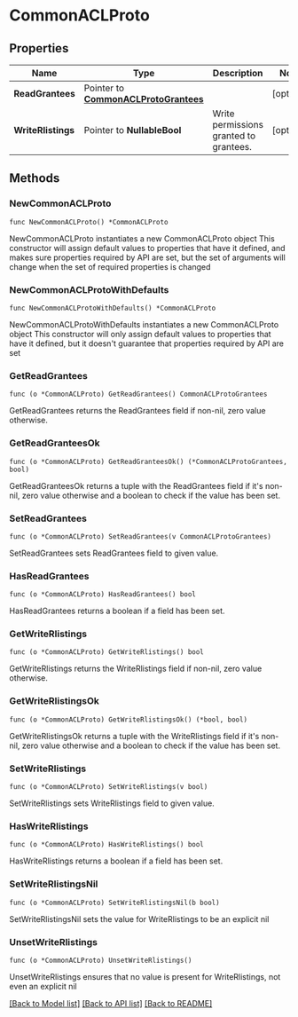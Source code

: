 # CommonACLProto

## Properties

Name | Type | Description | Notes
------------ | ------------- | ------------- | -------------
**ReadGrantees** | Pointer to [**CommonACLProtoGrantees**](CommonACLProtoGrantees.md) |  | [optional] 
**WriteRlistings** | Pointer to **NullableBool** | Write permissions granted to grantees. | [optional] 

## Methods

### NewCommonACLProto

`func NewCommonACLProto() *CommonACLProto`

NewCommonACLProto instantiates a new CommonACLProto object
This constructor will assign default values to properties that have it defined,
and makes sure properties required by API are set, but the set of arguments
will change when the set of required properties is changed

### NewCommonACLProtoWithDefaults

`func NewCommonACLProtoWithDefaults() *CommonACLProto`

NewCommonACLProtoWithDefaults instantiates a new CommonACLProto object
This constructor will only assign default values to properties that have it defined,
but it doesn't guarantee that properties required by API are set

### GetReadGrantees

`func (o *CommonACLProto) GetReadGrantees() CommonACLProtoGrantees`

GetReadGrantees returns the ReadGrantees field if non-nil, zero value otherwise.

### GetReadGranteesOk

`func (o *CommonACLProto) GetReadGranteesOk() (*CommonACLProtoGrantees, bool)`

GetReadGranteesOk returns a tuple with the ReadGrantees field if it's non-nil, zero value otherwise
and a boolean to check if the value has been set.

### SetReadGrantees

`func (o *CommonACLProto) SetReadGrantees(v CommonACLProtoGrantees)`

SetReadGrantees sets ReadGrantees field to given value.

### HasReadGrantees

`func (o *CommonACLProto) HasReadGrantees() bool`

HasReadGrantees returns a boolean if a field has been set.

### GetWriteRlistings

`func (o *CommonACLProto) GetWriteRlistings() bool`

GetWriteRlistings returns the WriteRlistings field if non-nil, zero value otherwise.

### GetWriteRlistingsOk

`func (o *CommonACLProto) GetWriteRlistingsOk() (*bool, bool)`

GetWriteRlistingsOk returns a tuple with the WriteRlistings field if it's non-nil, zero value otherwise
and a boolean to check if the value has been set.

### SetWriteRlistings

`func (o *CommonACLProto) SetWriteRlistings(v bool)`

SetWriteRlistings sets WriteRlistings field to given value.

### HasWriteRlistings

`func (o *CommonACLProto) HasWriteRlistings() bool`

HasWriteRlistings returns a boolean if a field has been set.

### SetWriteRlistingsNil

`func (o *CommonACLProto) SetWriteRlistingsNil(b bool)`

 SetWriteRlistingsNil sets the value for WriteRlistings to be an explicit nil

### UnsetWriteRlistings
`func (o *CommonACLProto) UnsetWriteRlistings()`

UnsetWriteRlistings ensures that no value is present for WriteRlistings, not even an explicit nil

[[Back to Model list]](../README.md#documentation-for-models) [[Back to API list]](../README.md#documentation-for-api-endpoints) [[Back to README]](../README.md)



